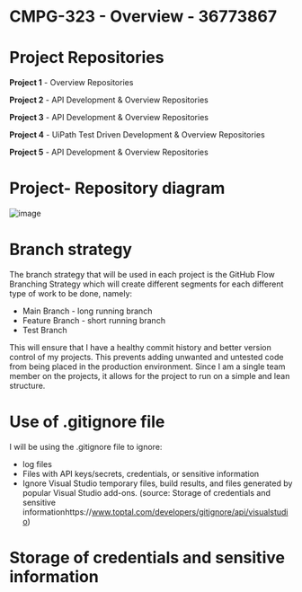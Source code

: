 # CMPG-323 - Overview - 36773867

# Project Repositories

  **Project 1**  - Overview Repositories
  
  **Project 2** - API Development & Overview Repositories
  
  **Project 3** - API Development & Overview Repositories
  
  **Project 4** - UiPath Test Driven Development & Overview Repositories
  
  **Project 5** - API Development & Overview Repositories
  

# Project- Repository diagram

![image](https://user-images.githubusercontent.com/110629391/185420369-c2e56f61-0c8b-4068-b8e8-44ef6e8f667c.png)


# Branch strategy

The branch strategy that will be used in each project is the GitHub Flow Branching Strategy which will create different segments for each different type of work to be done, namely:

* Main Branch - long running branch 
* Feature Branch - short running branch
* Test Branch

This will ensure that I have a healthy commit history and better version control of my projects. This prevents adding unwanted and untested code from being placed in the production environment.  Since I am a single team member on the projects, it allows for the project to run on a simple and lean structure.


# Use of .gitignore file

I will be using the .gitignore file to ignore:

* log files
* Files with API keys/secrets, credentials, or sensitive information
*  Ignore Visual Studio temporary files, build results, and files generated by popular Visual Studio add-ons. (source: Storage of credentials and sensitive informationhttps://www.toptal.com/developers/gitignore/api/visualstudio)

# Storage of credentials and sensitive information


